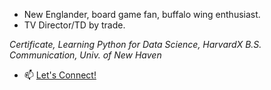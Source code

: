 - New Englander, board game fan, buffalo wing enthusiast.
- TV Director/TD by trade.

*Certificate, Learning Python for Data Science, HarvardX*
*B.S. Communication, Univ. of New Haven*

- 📫 [Let's Connect!](https://www.linkedin.com/in/spencerpoulin/)

<!---
sjpoulin/sjpoulin is a ✨ special ✨ repository because its `README.md` (this file) appears on your GitHub profile.
You can click the Preview link to take a look at your changes.
--->
